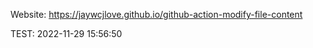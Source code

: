 Website: https://jaywcjlove.github.io/github-action-modify-file-content  

TEST: <!--GAMFC-->2022-11-29 15:56:50<!--GAMFC-END-->

